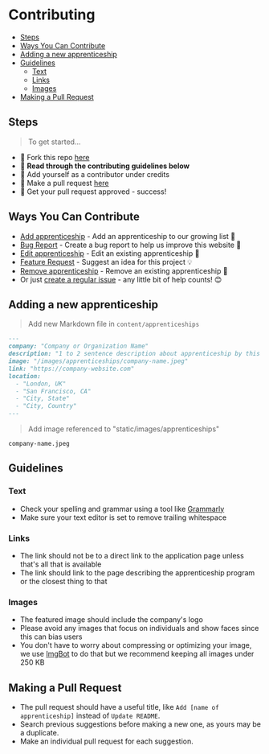 # Contributing

- [Steps](#steps)
- [Ways You Can Contribute](#ways-you-can-contribute)
- [Adding a new apprenticeship](#adding-a-new-apprenticeship)
- [Guidelines](#guidelines)
  - [Text](#text)
  - [Links](#links)
  - [Images](#images)
- [Making a Pull Request](#making-a-pull-request)

## Steps

> To get started...

- 🍴 Fork this repo [here](https://github.com/fvcproductions/apprenticeships#fork-destination-box)
- 🔨 **Read through the contributing guidelines below**
- 👥 Add yourself as a contributor under credits
- 🔧 Make a pull request [here](https://github.com/fvcproductions/apprenticeships/compare)
- 🎉 Get your pull request approved - success!

## Ways You Can Contribute

- [Add apprenticeship](https://github.com/fvcproductions/apprenticeships.me/issues/new?assignees=&labels=addition&template=add-apprenticeship.md&title=Add%3A+) - Add an apprenticeship to our growing list 🌱
- [Bug Report](https://github.com/fvcproductions/apprenticeships.me/issues/new?assignees=&labels=bug&template=bug_report.md&title=Bug%3A+) - Create a bug report to help us improve this website 🐛
- [Edit apprenticeship](https://github.com/fvcproductions/apprenticeships.me/issues/new?assignees=&labels=edit&template=edit-apprenticeship.md&title=Edit%3A+) - Edit an existing apprenticeship 📝
- [Feature Request](https://github.com/fvcproductions/apprenticeships.me/issues/new?assignees=&labels=enhancement&template=feature_request.md&title=Feature+Request%3A+) - Suggest an idea for this project 💡
- [Remove apprenticeship](https://github.com/fvcproductions/apprenticeships.me/issues/new?assignees=&labels=remove&template=remove-apprenticeship.md&title=Remove%3A+) - Remove an existing apprenticeship 🔻
- Or just [create a regular issue](https://github.com/fvcproductions/apprenticeships/issues/new/choose) - any little bit of help counts! 😊

## Adding a new apprenticeship

> Add new Markdown file in `content/apprenticeships`

```markdown
---
company: "Company or Organization Name"
description: "1 to 2 sentence description about apprenticeship by this company or organization."
image: "/images/apprenticeships/company-name.jpeg"
link: "https://company-website.com"
location:
  - "London, UK"
  - "San Francisco, CA"
  - "City, State"
  - "City, Country"
---
```

> Add image referenced to "static/images/apprenticeships"

`company-name.jpeg`

## Guidelines

### Text

- Check your spelling and grammar using a tool like [Grammarly](https://grammarly.com)
- Make sure your text editor is set to remove trailing whitespace

### Links

- The link should not be to a direct link to the application page unless that's all that is available
- The link should link to the page describing the apprenticeship program or the closest thing to that

### Images

- The featured image should include the company's logo
- Please avoid any images that focus on individuals and show faces since this can bias users
- You don't have to worry about compressing or optimizing your image, we use [ImgBot](https://github.com/apps/imgbot) to do that but we recommend keeping all images under 250 KB

## Making a Pull Request

- The pull request should have a useful title, like `Add [name of apprenticeship]` instead of `Update README`.
- Search previous suggestions before making a new one, as yours may be a duplicate.
- Make an individual pull request for each suggestion.
